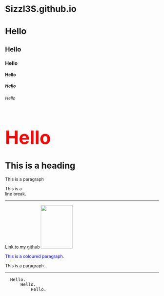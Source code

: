 # Sizzl3S.github.io

<html lang="en-AU">
<body>
  <h1>Hello</h1>
  <h2>Hello</h2>
  <h3>Hello</h3>
  <h4>Hello</h4>
  <h5>Hello</h5>
  <h6>Hello</h6>

  <h1 style="color:red;font-size:60px;">Hello</h1>
</body>
<body>
  
<h1>This is a heading</h1>
<p>This is a paragraph</p>
<p>This is a <br> line break.</p>
<hr>
<a href="github.com/Sizzl3S">Link to my github</a>
<img src="https://fronty.com/static/uploads/code_tester.png" width="104" height="142">
<p style="color:blue;">This is a coloured paragraph.</p>
<p title="I'm a tooltip">This is a paragraph.</p>
<hr>
<pre>
  Hello.
      Hello.
          Hello.
</pre>

</body>

</html>

